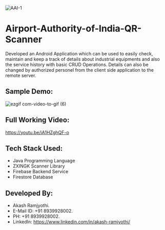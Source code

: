 ![AAI-1](https://user-images.githubusercontent.com/54114888/116945692-f1b1d480-ac95-11eb-894e-dbd598514dbc.jpg)

# Airport-Authority-of-India-QR-Scanner
Developed an Android Application which can be used to easily check, maintain and keep a track of details about industrial equipments and also the service history with basic CRUD Operations. Details can also be changed by authorized personel from the client side application to the remote server.

## Sample Demo:
![ezgif com-video-to-gif (6)](https://user-images.githubusercontent.com/54114888/87482761-b8996c80-c64f-11ea-81db-8b4ae92fb1a8.gif)

## Full Working Video:
https://youtu.be/iA1HZghQF-o

## Tech Stack Used:
- Java Programming Language
- ZXINGK Scanner Library
- Firebase Backend Service
- Firestore Database

## Developed By:
- Akash Ramjyothi.
- E-Mail ID: +91 8939928002.
- PH: +91 8939928002.
- LinkedIn: https://www.linkedin.com/in/akash-ramjyothi/ 

